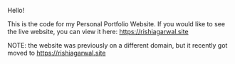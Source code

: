 Hello!

This is the code for my Personal Portfolio Website. If you would like to see the live website, you can view it here: https://rishiagarwal.site

NOTE: the website was previously on a different domain, but it recently got moved to https://rishiagarwal.site
